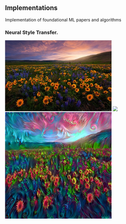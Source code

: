 ## Implementations
Implementation of foundational ML papers and algorithms


### Neural Style Transfer.


<img src="images/flower.jpg" width="350">
<img src="images/"style2.jpg" width="350">
<img src="images/generatedimage.png" width="350">

